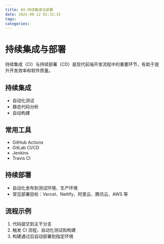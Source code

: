 ```yaml
---
title: 04-持续集成与部署
date: 2025-08-12 02:32:15
tags:
categories:
---
```


# 持续集成与部署

持续集成（CI）与持续部署（CD）是现代前端开发流程中的重要环节，有助于提升开发效率和软件质量。

## 持续集成

- 自动化测试
- 静态代码分析
- 自动构建

## 常用工具

- GitHub Actions
- GitLab CI/CD
- Jenkins
- Travis CI

## 持续部署

- 自动化发布到测试环境、生产环境
- 常见部署目标：Vercel、Netlify、阿里云、腾讯云、AWS 等

## 流程示例

1. 代码提交到主干分支
2. 触发 CI 流程，自动化测试和构建
3. 构建通过后自动部署到指定环境